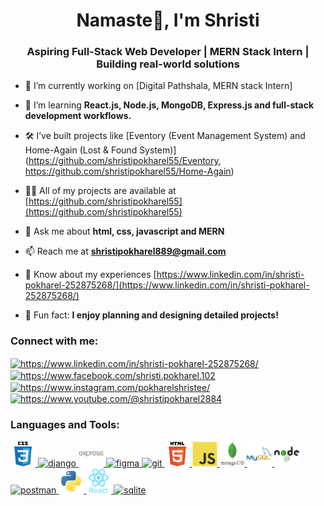 <h1 align="center">Namaste🙏, I'm Shristi</h1>
<h3 align="center">Aspiring Full-Stack Web Developer | MERN Stack Intern | Building real-world solutions</h3>

- 🔭 I’m currently working on [Digital Pathshala, MERN stack Intern]

- 🌱 I’m learning **React.js, Node.js, MongoDB, Express.js and full-stack development workflows.**

- 🛠️ I’ve built projects like [Eventory (Event Management System) and Home-Again (Lost & Found System)](https://github.com/shristipokharel55/Eventory, https://github.com/shristipokharel55/Home-Again)

- 👨‍💻 All of my projects are available at [https://github.com/shristipokharel55](https://github.com/shristipokharel55)

- 💬 Ask me about **html, css, javascript and MERN**

- 📫 Reach me at **shristipokharel889@gmail.com**

- 📄 Know about my experiences [https://www.linkedin.com/in/shristi-pokharel-252875268/](https://www.linkedin.com/in/shristi-pokharel-252875268/)

- 🎯 Fun fact: **I enjoy planning and designing detailed projects!**

<h3 align="left">Connect with me:</h3>
<p align="left">
<a href="https://linkedin.com/in/https://www.linkedin.com/in/shristi-pokharel-252875268/" target="blank"><img align="center" src="https://raw.githubusercontent.com/rahuldkjain/github-profile-readme-generator/master/src/images/icons/Social/linked-in-alt.svg" alt="https://www.linkedin.com/in/shristi-pokharel-252875268/" height="30" width="40" /></a>
<a href="https://fb.com/www.facebook.com/shristi.pokharel.102" target="blank"><img align="center" src="https://raw.githubusercontent.com/rahuldkjain/github-profile-readme-generator/master/src/images/icons/Social/facebook.svg" alt="https://www.facebook.com/shristi.pokharel.102" height="30" width="40" /></a>
<a href="https://instagram.com/https://www.instagram.com/pokharelshristee/" target="blank"><img align="center" src="https://raw.githubusercontent.com/rahuldkjain/github-profile-readme-generator/master/src/images/icons/Social/instagram.svg" alt="https://www.instagram.com/pokharelshristee/" height="30" width="40" /></a>
<a href="https://www.youtube.com/c/https://www.youtube.com/@shristipokharel2884" target="blank"><img align="center" src="https://raw.githubusercontent.com/rahuldkjain/github-profile-readme-generator/master/src/images/icons/Social/youtube.svg" alt="https://www.youtube.com/@shristipokharel2884" height="30" width="40" /></a>
</p>

<h3 align="left">Languages and Tools:</h3>
<p align="left"> <a href="https://www.w3schools.com/css/" target="_blank" rel="noreferrer"> <img src="https://raw.githubusercontent.com/devicons/devicon/master/icons/css3/css3-original-wordmark.svg" alt="css3" width="40" height="40"/> </a> <a href="https://www.djangoproject.com/" target="_blank" rel="noreferrer"> <img src="https://cdn.worldvectorlogo.com/logos/django.svg" alt="django" width="40" height="40"/> </a> <a href="https://expressjs.com" target="_blank" rel="noreferrer"> <img src="https://raw.githubusercontent.com/devicons/devicon/master/icons/express/express-original-wordmark.svg" alt="express" width="40" height="40"/> </a> <a href="https://www.figma.com/" target="_blank" rel="noreferrer"> <img src="https://www.vectorlogo.zone/logos/figma/figma-icon.svg" alt="figma" width="40" height="40"/> </a> <a href="https://git-scm.com/" target="_blank" rel="noreferrer"> <img src="https://www.vectorlogo.zone/logos/git-scm/git-scm-icon.svg" alt="git" width="40" height="40"/> </a> <a href="https://www.w3.org/html/" target="_blank" rel="noreferrer"> <img src="https://raw.githubusercontent.com/devicons/devicon/master/icons/html5/html5-original-wordmark.svg" alt="html5" width="40" height="40"/> </a> <a href="https://developer.mozilla.org/en-US/docs/Web/JavaScript" target="_blank" rel="noreferrer"> <img src="https://raw.githubusercontent.com/devicons/devicon/master/icons/javascript/javascript-original.svg" alt="javascript" width="40" height="40"/> </a> <a href="https://www.mongodb.com/" target="_blank" rel="noreferrer"> <img src="https://raw.githubusercontent.com/devicons/devicon/master/icons/mongodb/mongodb-original-wordmark.svg" alt="mongodb" width="40" height="40"/> </a> <a href="https://www.mysql.com/" target="_blank" rel="noreferrer"> <img src="https://raw.githubusercontent.com/devicons/devicon/master/icons/mysql/mysql-original-wordmark.svg" alt="mysql" width="40" height="40"/> </a> <a href="https://nodejs.org" target="_blank" rel="noreferrer"> <img src="https://raw.githubusercontent.com/devicons/devicon/master/icons/nodejs/nodejs-original-wordmark.svg" alt="nodejs" width="40" height="40"/> </a> <a href="https://postman.com" target="_blank" rel="noreferrer"> <img src="https://www.vectorlogo.zone/logos/getpostman/getpostman-icon.svg" alt="postman" width="40" height="40"/> </a> <a href="https://www.python.org" target="_blank" rel="noreferrer"> <img src="https://raw.githubusercontent.com/devicons/devicon/master/icons/python/python-original.svg" alt="python" width="40" height="40"/> </a> <a href="https://reactjs.org/" target="_blank" rel="noreferrer"> <img src="https://raw.githubusercontent.com/devicons/devicon/master/icons/react/react-original-wordmark.svg" alt="react" width="40" height="40"/> </a> <a href="https://www.sqlite.org/" target="_blank" rel="noreferrer"> <img src="https://www.vectorlogo.zone/logos/sqlite/sqlite-icon.svg" alt="sqlite" width="40" height="40"/> </p>
